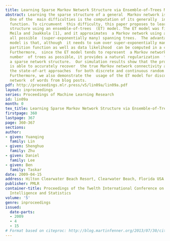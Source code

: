 ```yaml
---
title: Learning Sparse Markov Network Structure via Ensemble-of-Trees Models
abstract: Learning the sparse structure of a general  Markov network is a hard problem.
  One of the  main difficulties is the computation of its generally  intractable partition
  function. To circumvent  this difficulty, this paper proposes to learn  the network
  structure using an ensemble-of-trees  (ET) model. The ET model was first introduced  by
  Meila and Jaakkola [1], and it approximates  a Markov network using a mixture of
  all possible  (super-exponentially many) spanning trees.  The advantage of the ET
  model is that, although  it needs to sum over super-exponentially many  trees, its
  partition function as well as data likelihood  can be computed in a closed form.
  Furthermore,  since the ET model tends to represent  a Markov network using as small
  number  of trees as possible, it provides a natural regularization  for finding
  a sparse network structure.  Our simulation results show that the proposed  ET approach
  is able to accurately recover  the true Markov network connectivity and significantly  outperform
  the state-of-art approaches  for both discrete and continuous random variable  networks.
  Furthermore, we also demonstrate the  usage of the ET model for discovering the
  network  of words from blog posts.
pdf: http://proceedings.mlr.press/v5/lin09a/lin09a.pdf
layout: inproceedings
series: Proceedings of Machine Learning Research
id: lin09a
month: 0
tex_title: Learning Sparse Markov Network Structure via Ensemble-of-Trees Models
firstpage: 360
lastpage: 367
page: 360-367
sections: 
author:
- given: Yuanqing
  family: Lin
- given: Shenghuo
  family: Zhu
- given: Daniel
  family: Lee
- given: Ben
  family: Taskar
date: 2009-04-15
address: Hilton Clearwater Beach Resort, Clearwater Beach, Florida USA
publisher: PMLR
container-title: Proceedings of the Twelth International Conference on Artificial
  Intelligence and Statistics
volume: '5'
genre: inproceedings
issued:
  date-parts:
  - 2009
  - 4
  - 15
# Format based on citeproc: http://blog.martinfenner.org/2013/07/30/citeproc-yaml-for-bibliographies/
---
```

